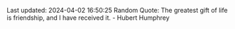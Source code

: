 Last updated: 2024-04-02 16:50:25
Random Quote: The greatest gift of life is friendship, and I have received it. - Hubert Humphrey